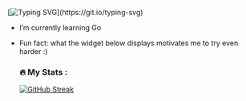[![Typing SVG](https://readme-typing-svg.herokuapp.com?font=Fira+Code&size=22&pause=1000&color=2AF755&background=FFFFFF00&center=true&random=true&width=435&lines=Hello+there%2C+i'm++Alexander!)](https://git.io/typing-svg)
- I’m currently learning Go
- Fun fact: what the widget below displays motivates me to try even harder :)
  
  ### :fire: My Stats :
  [![GitHub Streak](https://github-readme-streak-stats.herokuapp.com/?user=Nosk0v&theme=dark&background=000000)](https://git.io/streak-stats)

